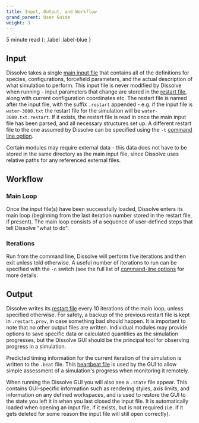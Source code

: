 ```yaml
---
title: Input, Output, and Workflow
grand_parent: User Guide
weight: 3
---
```


5 minute read
{: .label .label-blue }

## Input

Dissolve takes a single [main input file](../inputfile) that contains all of the definitions for species, configurations, forcefield parameters, and the actual description of what simulation to perform. This input file is never modified by Dissolve when running - input parameters that change are stored in the [restart file](../outputfiles/restart.md), along with current configuration coordinates etc. The restart file is named after the input file, with the suffix `.restart` appended - e.g. if the input file is `water-3000.txt` the restart file for the simulation will be `water-3000.txt.restart`. If it exists, the restart file is read in once the main input file has been parsed, and all necessary structures set up. A different restart file to the one assumed by Dissolve can be specified using the `-t` [command line option](../run/cli.md).

Certain modules may require external data - this data does not have to be stored in the same directory as the main input file, since Dissolve uses relative paths for any referenced external files.

## Workflow

### Main Loop

Once the input file(s) have been successfully loaded, Dissolve enters its main loop (beginning from the last iteration number stored in the restart file, if present). The main loop consists of a sequence of user-defined steps that tell Dissolve "what to do".

### Iterations

Run from the command line, Dissolve will perform five iterations and then exit unless told otherwise. A useful number of iterations to run can be specified with the `-n` switch (see the full list of [command-line options](../run/cli.md) for more details.

## Output

Dissolve writes its [restart file](../outputfiles/restart.md) every 10 iterations of the main loop, unless specified otherwise. For safety, a backup of the previous restart file is kept in `.restart.prev`, in case something bad should happen. It is important to note that no other output files are written. Individual modules may provide options to save specific data or calculated quantities as the simulation progresses, but the Dissolve GUI should be the principal tool for observing progress in a simulation.

Predicted timing information for the current iteration of the simulation is written to the `.beat` file. This [heartbeat file](../outputfiles/heartbeat.md) is used by the GUI to allow simple assessment of a simulation's progress when monitoring it remotely.

When running the Dissolve GUI you will also see a `.state` file appear. This contains GUI-specific information such as rendering styles, axis limits, and information on any defined workspaces, and is used to restore the GUI to the state you left it in when you last closed the input file. It is automatically loaded when opening an input file, if it exists, but is not required (i.e. if it gets deleted for some reason the input file will still open correctly).

